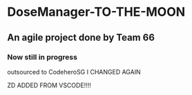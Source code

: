 # DoseManager-TO-THE-MOON

## An agile project done by Team 66

### Now still in progress

outsourced to CodeheroSG
I CHANGED AGAIN

ZD ADDED FROM VSCODE!!!!
